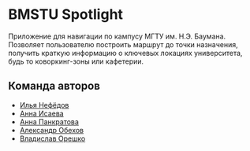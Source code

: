 # BMSTU Spotlight

Приложение для навигации по кампусу МГТУ им. Н.Э. Баумана. 
Позволяет пользователю построить маршрут до точки назначения, получить краткую информацию о ключевых локациях университета, будь то коворкинг-зоны или кафетерии. 
## Команда авторов

- [Илья Нефёдов](https://github.com/ilyaniafiodau)
- [Анна Исаева](https://github.com/cr3at1v3annis)
- [Анна Панкратова](https://github.com/iamDolorem)
- [Александр Обехов](https://github.com/MrSashaNeo)
- [Владислав Орешко](https://github.com/ByteTheKernel)
